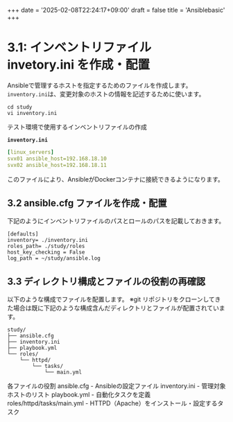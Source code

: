 +++
date = '2025-02-08T22:24:17+09:00'
draft = false
title = 'Ansiblebasic'
+++

# 3.1: インベントリファイル　invetory.ini を作成・配置
Ansibleで管理するホストを指定するためのファイルを作成します。
`inventory.ini`は、変更対象のホストの情報を記述するために使います。

```
cd study
vi inventory.ini
```

テスト環境で使用するインベントリファイルの作成

**`inventory.ini`**
```yaml
[linux_servers]
svx01 ansible_host=192.168.18.10
svx02 ansible_host=192.168.18.11
```

        
このファイルにより、AnsibleがDockerコンテナに接続できるようになります。
## 3.2 ansible.cfg ファイルを作成・配置

下記のようにインベントリファイルのパスとロールのパスを記載しておきます。
```
[defaults]
inventory= ./inventory.ini
roles_path= ./study/roles
host_key_checking = False
log_path = ~/study/ansible.log
```

## 3.3 ディレクトリ構成とファイルの役割の再確認

以下のような構成でファイルを配置します。
※git リポジトリをクローンしてきた場合は既に下記のような構成含んだディレクトリとファイルが配置されています。

```
study/
├── ansible.cfg
├── inventory.ini
├── playbook.yml
└── roles/
    └── httpd/
        └── tasks/
            └── main.yml
```
        
各ファイルの役割
ansible.cfg - Ansibleの設定ファイル
inventory.ini - 管理対象ホストのリスト
playbook.yml - 自動化タスクを定義
roles/httpd/tasks/main.yml - HTTPD（Apache）をインストール・設定するタスク